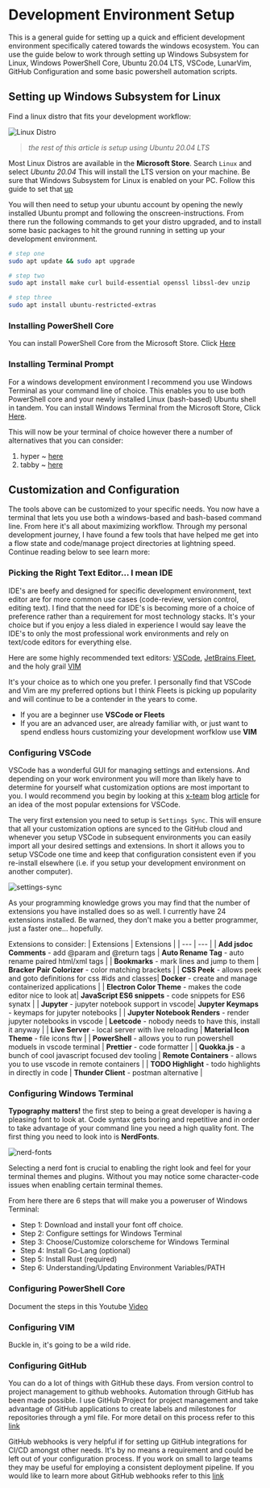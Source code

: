 # Development Environment Setup 
This is a general guide for setting up a quick and efficient development environment specifically catered towards the windows ecosystem. You can use the guide below to work through setting up Windows Subsystem for Linux, Windows PowerShell Core, Ubuntu 20.04 LTS, VSCode, LunarVim, GitHub Configuration and some basic powershell automation scripts.   

## Setting up Windows Subsystem for Linux
Find a linux distro that fits your development workflow: 

![Linux Distro](https://res.cloudinary.com/dzmc7doja/image/upload/v1645341475/notes-imgcontent/linux_distro.png)
> *the rest of this article is setup using Ubuntu 20.04 LTS*

Most Linux Distros are available in the **Microsoft Store**. Search `Linux` and select *Ubuntu 20.04* This will install the LTS version on your machine. Be sure that Windows Subsystem for Linux is enabled on your PC. Follow this guide to set that [up](https://docs.microsoft.com/en-us/windows/wsl/install)

You will then need to setup your ubuntu account by opening the newly installed Ubuntu prompt and following the onscreen-instructions. From there run the following commands to get your distro upgraded, and to install some basic packages to hit the ground running in setting up your development environment. 

```bash
# step one 
sudo apt update && sudo apt upgrade

# step two 
sudo apt install make curl build-essential openssl libssl-dev unzip 

# step three 
sudo apt install ubuntu-restricted-extras
```

### Installing PowerShell Core
You can install PowerShell Core from the Microsoft Store. Click [Here](https://www.microsoft.com/store/productId/9MZ1SNWT0N5D)

### Installing Terminal Prompt 
For a windows development environment I recommend you use Windows Terminal as your command line of choice. This enables you to use both PowerShell core and your newly installed Linux (bash-based) Ubuntu shell in tandem. You can install Windows Terminal from the Microsoft Store, Click [Here](https://www.microsoft.com/store/productId/9N0DX20HK701). 

This will now be your terminal of choice however there a number of alternatives that you can consider: 
1. hyper ~ [here](https://hyper.is/)
2. tabby ~ [here](https://tabby.sh/)

## Customization and Configuration
The tools above can be customized to your specific needs. You now have a terminal that lets you use both a windows-based and bash-based command line. From here it's all about maximizing workflow. Through my personal development journey, I have found a few tools that have helped me get into a flow state and code/manage project directories at lightning speed. Continue reading below to see learn more: 

### Picking the Right Text Editor... I mean IDE
IDE's are beefy and designed for specific development environment, text editor are for more common use cases (code-review, version control, editing text). I find that the need for IDE's is becoming more of a choice of preference rather than a requirement for most technology stacks. It's your choice but if you enjoy a less dialed in experience I would say leave the IDE's to only the most professional work environments and rely on text/code editors for everything else. 

Here are some highly recommended text editors: [VSCode](https://code.visualstudio.com/), [JetBrains Fleet](https://www.jetbrains.com/fleet/), and the holy grail [VIM](https://www.vim.org/)

It's your choice as to which one you prefer. I personally find that VSCode and Vim are my preferred options but I think Fleets is picking up popularity and will continue to be a contender in the years to come. 

* If you are a beginner use **VSCode or Fleets**
* If you are an advanced user, are already familiar with, or just want to spend endless hours customizing your development worfklow use **VIM**

### Configuring VSCode
VSCode has a wonderful GUI for managing settings and extensions. And depending on your work environment you will more than likely have to determine for yourself what customization options are most important to you. I would recommend you begin by looking at this [x-team](x-team.com) blog [article](https://x-team.com/blog/best-vscode-extensions/) for an idea of the most popular extensions for VSCode. 

The very first extension you need to setup is `Settings Sync`. This will ensure that all your customization options are synced to the GitHub cloud and whenever you setup VSCode in subsequent environments you can easily import all your desired settings and extensions. In short it allows you to setup VSCode one time and keep that configuration consistent even if you re-install elsewhere (i.e. if you setup your development environment on another computer). 

![settings-sync](https://res.cloudinary.com/dzmc7doja/image/upload/v1645343763/notes-imgcontent/settings-sync.png)

As your programming knowledge grows you may find that the number of extensions you have installed does so as well. I currently have 24 extensions installed. Be warned, they don't make you a better programmer, just a faster one... hopefully. 

Extensions to consider: 
| Extensions | Extensions |
| --- | --- |
| **Add jsdoc Comments** - add @param and @return tags  | **Auto Rename Tag** - auto rename paired html/xml tags |
| **Bookmarks** - mark lines and jump to them | **Bracker Pair Colorizer** - color matching brackets | 
| **CSS Peek** - allows peek and goto definitions for css #ids and classes| **Docker** - create and manage containerized applications |
| **Electron Color Theme** - makes the code editor nice to look at| **JavaScript ES6 snippets** - code snippets for ES6 synatx |
| **Jupyter** - jupyter notebook support in vscode| **Jupyter Keymaps** - keymaps for jupyter notebooks |
| **Jupyter Notebook Renders** - render jupyter notebooks in vscode | **Leetcode** - nobody needs to have this, install it anyway |
| **Live Server** - local server with live reloading | **Material Icon Theme** - file icons ftw |
| **PowerShell** - allows you to run powershell moduels in vscode terminal | **Prettier** - code formatter |
| **Quokka.js** - a bunch of cool javascript focused dev tooling | **Remote Containers** - allows you to use vscode in remote containers |
| **TODO Highlight** - todo highlights in directly in code | **Thunder Client** - postman alternative |

### Configuring Windows Terminal 
**Typography matters!** the first step to being a great developer is having a pleasing font to look at. Code syntax gets boring and repetitive and in order to take advantage of your command line you need a high quality font. The first thing you need to look into is **NerdFonts**. 

![nerd-fonts](https://res.cloudinary.com/dzmc7doja/image/upload/v1645345964/notes-imgcontent/nerd-fonts.png)

Selecting a nerd font is crucial to enabling the right look and feel for your terminal themes and plugins. Without you may notice some character-code issues when enabling certain terminal themes.  

From here there are 6 steps that will make you a poweruser of Windows Terminal: 
* Step 1: Download and install your font off choice. 
* Step 2: Configure settings for Windows Terminal 
* Step 3: Choose/Customize colorscheme for Windows Terminal 
* Step 4: Install Go-Lang (optional)
* Step 5: Install Rust (required)
* Step 6: Understanding/Updating Environment Variables/PATH

### Configuring PowerShell Core
Document the steps in this Youtube [Video](https://www.youtube.com/watch?v=5-aK2_WwrmM)

### Configuring VIM
Buckle in, it's going to be a wild ride.

### Configuring GitHub
You can do a lot of things with GitHub these days. From version control to project management to github webhooks. Automation through GitHub has been made possible. I use GitHub Project for project management and take advantage of GitHub applications to create labels and milestones for repositories through a yml file. For more detail on this process refer to this [link](https://github.com/Jzbonner/jzbonner/blob/main/github-custom/github-customizations.md)

GitHub webhooks is very helpful if for setting up GitHub integrations for CI/CD amongst other needs. It's by no means a requirement and could be left out of your configuration process. If you work on small to large teams they may be useful for employing a consistent deployment pipeline. If you would like to learn more about GitHub webhooks refer to this [link](https://www.cprime.com/resources/blog/how-to-integrate-jenkins-github/) 
